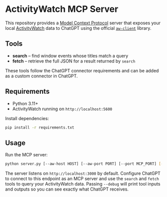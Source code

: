 # ActivityWatch MCP Server

This repository provides a [Model Context Protocol](https://platform.openai.com/docs/mcp) server that exposes your local [ActivityWatch](https://activitywatch.net/) data to ChatGPT using the official [`aw-client`](https://github.com/ActivityWatch/aw-client) library.


## Tools
- **search** – find window events whose titles match a query
- **fetch** – retrieve the full JSON for a result returned by `search`

These tools follow the ChatGPT connector requirements and can be added as a custom connector in ChatGPT.

## Requirements
- Python 3.11+
- ActivityWatch running on `http://localhost:5600`

Install dependencies:

```bash
pip install -r requirements.txt
```

## Usage
Run the MCP server:

```bash
python server.py [--aw-host HOST] [--aw-port PORT] [--port MCP_PORT] [--debug]
```

The server listens on `http://localhost:3000` by default. Configure ChatGPT to connect to this endpoint as an MCP server and use the `search` and `fetch` tools to query your ActivityWatch data. Passing `--debug` will print tool inputs and outputs so you can see exactly what ChatGPT receives.
